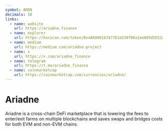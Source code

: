 ```yaml
---
symbol: ARDN
decimals: 18
links:
  - name: website
    url: https://ariadne.finance
  - name: explorer
    url: https://bscscan.com/token/0xa0A9961b7477D1a530f06a1ee805d5E532e73d97
  - name: medium
    url: https://medium.com/ariadne-project
  - name: x
    url: https://x.com/ariadne_finance
  - name: telegram
    url: https://t.me/ariadne_finance
  - name: coinmarketcap
    url: https://coinmarketcap.com/currencies/ariadne/
---
```


# Ariadne

Ariadne is a cross-chain DeFi marketplace that is lowering the fees to enter/exit farms on multiple blockchains and saves swaps and bridges costs for both EVM and non-EVM chains.
